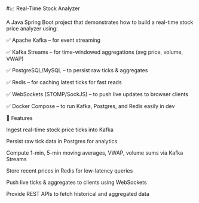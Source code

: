 #📈 Real-Time Stock Analyzer

A Java Spring Boot project that demonstrates how to build a real-time stock price analyzer using:

✅ Apache Kafka – for event streaming

✅ Kafka Streams – for time-windowed aggregations (avg price, volume, VWAP)

✅ PostgreSQL/MySQL – to persist raw ticks & aggregates

✅ Redis – for caching latest ticks for fast reads

✅ WebSockets (STOMP/SockJS) – to push live updates to browser clients

✅ Docker Compose – to run Kafka, Postgres, and Redis easily in dev

🚀 Features

Ingest real-time stock price ticks into Kafka

Persist raw tick data in Postgres for analytics

Compute 1-min, 5-min moving averages, VWAP, volume sums via Kafka Streams

Store recent prices in Redis for low-latency queries

Push live ticks & aggregates to clients using WebSockets

Provide REST APIs to fetch historical and aggregated data
